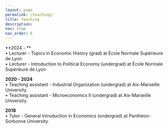 ```yaml
---
layout: page
permalink: /teaching/
title: Teaching
description: 
nav: true
nav_order: 6
---
```

**2024 - ** <br />
• Lecturer - Topics in Economic History (grad) at École Normale Supérieure de Lyon <br />
• Lecturer - Introduction to Political Economy (undergrad) at École Normale Supérieure de Lyon

**2020 - 2024**  <br />
• Teaching assistant - Industrial Organization (undergrad) at Aix-Marseille University.  <br />
• Teaching assistant - Microeconomics II (undergrad)  at Aix-Marseille University.

**2018**  <br />
• Tutor - General Introduction in Economics (undergrad) at Panthéon-Sorbonne University.
